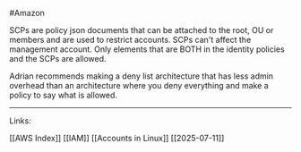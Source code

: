 #Amazon 

SCPs are policy json documents that can be attached to the root, OU or members and are used to restrict accounts. SCPs can't affect the management account. Only elements that are BOTH in the identity policies and the SCPs are allowed. 

Adrian recommends making a deny list architecture that has less admin overhead than an architecture where you deny everything and make a policy to say what is allowed. 



---
Links:

[[AWS Index]]
[[IAM]]
[[Accounts in Linux]]
[[2025-07-11]]
